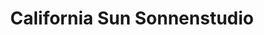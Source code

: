---
title: "California Sun Sonnenstudio"
url: /magdeburg/california-sun-sonnenstudio/
shop: Kosmetik
---